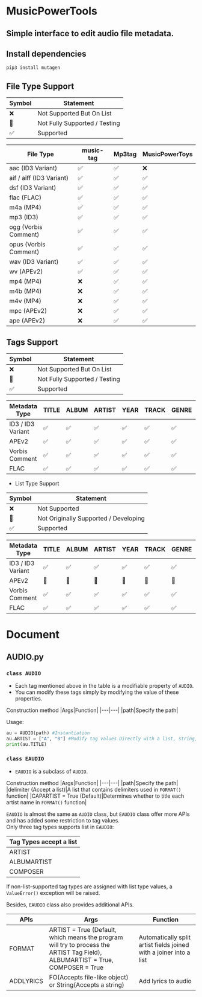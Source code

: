 # MusicPowerTools
## Simple interface to edit audio file metadata.

## Install dependencies
`pip3 install mutagen`

## File Type Support
|Symbol|Statement|
|---|---|
|:x:|Not Supported But On List|
|🔘|Not Fully Supported / Testing|
|:white_check_mark:|Supported|

|File Type|music-tag|Mp3tag|MusicPowerToys|
|---|---|---|---|
|aac (ID3 Variant)|:white_check_mark:|:white_check_mark:|:x:|
|aif / aiff (ID3 Variant)|:white_check_mark:|:white_check_mark:|:white_check_mark:|
|dsf (ID3 Variant)|:white_check_mark:|:white_check_mark:|:white_check_mark:|
|flac (FLAC)|:white_check_mark:|:white_check_mark:|:white_check_mark:|
|m4a (MP4)|:white_check_mark:|:white_check_mark:|:white_check_mark:|
|mp3 (ID3)|:white_check_mark:|:white_check_mark:|:white_check_mark:|
|ogg (Vorbis Comment)|:white_check_mark:|:white_check_mark:|:white_check_mark:|
|opus (Vorbis Comment)|:white_check_mark:|:white_check_mark:|:white_check_mark:|
|wav (ID3 Variant)|:white_check_mark:|:white_check_mark:|:white_check_mark:|
|wv (APEv2)|:white_check_mark:|:white_check_mark:|:white_check_mark:|
|mp4 (MP4)|:x:|:white_check_mark:|:white_check_mark:|
|m4b (MP4)|:x:|:white_check_mark:|:white_check_mark:|
|m4v (MP4)|:x:|:white_check_mark:|:white_check_mark:|
|mpc (APEv2)|:x:|:white_check_mark:|:white_check_mark:|
|ape (APEv2)|:x:|:white_check_mark:|:white_check_mark:|

## Tags Support
|Symbol|Statement|
|---|---|
|:x:|Not Supported But On List|
|🔘|Not Fully Supported / Testing|
|:white_check_mark:|Supported|

|Metadata Type|TITLE|ALBUM|ARTIST|YEAR|TRACK|GENRE|COMMENT|ALBUMARTIST|COMPOSER|DISCNUMBER|LYRICS|
|---|---|---|---|---|---|---|---|---|---|---|---|
|ID3 / ID3 Variant|:white_check_mark:|:white_check_mark:|:white_check_mark:|:white_check_mark:|:white_check_mark:|:white_check_mark:|:white_check_mark:|:white_check_mark:|:white_check_mark:|:white_check_mark:|🔘|
|APEv2|:white_check_mark:|:white_check_mark:|:white_check_mark:|:white_check_mark:|:white_check_mark:|:white_check_mark:|:white_check_mark:|:white_check_mark:|:white_check_mark:|:white_check_mark:|:white_check_mark:|
|Vorbis Comment|:white_check_mark:|:white_check_mark:|:white_check_mark:|:white_check_mark:|:white_check_mark:|:white_check_mark:|:white_check_mark:|:white_check_mark:|:white_check_mark:|:white_check_mark:|:white_check_mark:|
|FLAC|:white_check_mark:|:white_check_mark:|:white_check_mark:|:white_check_mark:|:white_check_mark:|:white_check_mark:|:white_check_mark:|:white_check_mark:|:white_check_mark:|:white_check_mark:|:white_check_mark:|

* List Type Support

|Symbol|Statement|
|---|---|
|:x:|Not Supported|
|🔘|Not Originally Supported / Developing|
|:white_check_mark:|Supported|

|Metadata Type|TITLE|ALBUM|ARTIST|YEAR|TRACK|GENRE|COMMENT|ALBUMARTIST|COMPOSER|DISCNUMBER|LYRICS|
|---|---|---|---|---|---|---|---|---|---|---|---|
|ID3 / ID3 Variant|:white_check_mark:|:white_check_mark:|:white_check_mark:|:white_check_mark:|:white_check_mark:|:white_check_mark:|:white_check_mark:|:white_check_mark:|:white_check_mark:|:white_check_mark:|🔘|
|APEv2|🔘|🔘|🔘|🔘|🔘|🔘|🔘|🔘|🔘|🔘|🔘|
|Vorbis Comment|:white_check_mark:|:white_check_mark:|:white_check_mark:|:white_check_mark:|:white_check_mark:|:white_check_mark:|:white_check_mark:|:white_check_mark:|:white_check_mark:|:white_check_mark:|:white_check_mark:|
|FLAC|:white_check_mark:|:white_check_mark:|:white_check_mark:|:white_check_mark:|:white_check_mark:|:white_check_mark:|:white_check_mark:|:white_check_mark:|:white_check_mark:|:white_check_mark:|:white_check_mark:|

# Document
## AUDIO.py
### `class AUDIO`
* Each tag mentioned above in the table is a modifiable property of `AUDIO`.
* You can modify these tags simply by modifying the value of these properties.

Construction method
|Args|Function|
|---|---|
|path|Specify the path|

Usage:
```Python
au = AUDIO(path) #Instantiation
au.ARTIST = ["A", "B"] #Modify tag values Directly with a list, string, or int
print(au.TITLE)
```

### `class EAUDIO`
* `EAUDIO` is a subclass of `AUDIO`.

Construction method
|Args|Function|
|---|---|
|path|Specify the path|
|delimiter (Accept a list)|A list that contains delimiters used in `FORMAT()` function|
|CAPARTIST = True (Default)|Determines whether to title each artist name in `FORMAT()` function|

`EAUDIO` is almost the same as `AUDIO` class, but `EAUDIO` class offer more APIs and has added some restriction to tag values.  
Only three tag types supports list in `EAUDIO`: 

|Tag Types accept a list|
|---|
|ARTIST|
|ALBUMARTIST|
|COMPOSER|

If non-list-supported tag types are assigned with list type values, a `ValueError()` exception will be raised.

Besides, `EAUDIO` class also provides additional APIs.

|APIs|Args|Function|
|---|---|---|
|FORMAT|ARTIST = True (Default, which means the program will try to process the ARTIST Tag Field), ALBUMARTIST = True, COMPOSER = True|Automatically split artist fields joined with a joiner into a list|
|ADDLYRICS|FO(Accepts file-like object) or String(Accepts a string)|Add lyrics to audio|
